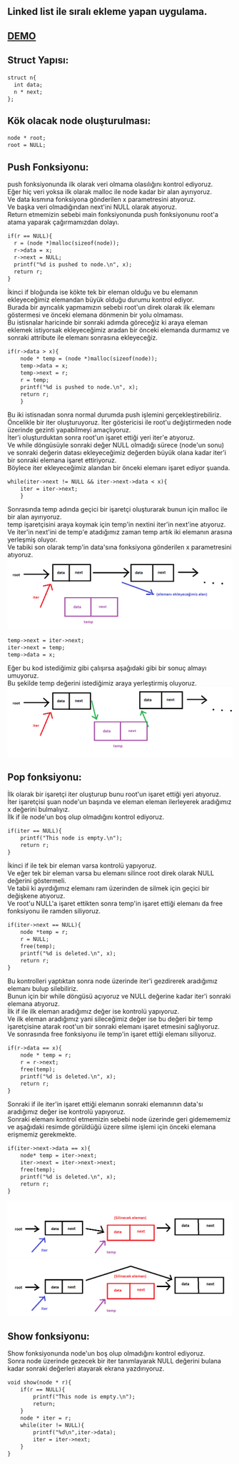 ## Linked list ile sıralı ekleme yapan uygulama.
## [DEMO](https://linked-list.akseyh.repl.run/)

## Struct Yapısı:
```
struct n{
  int data;
  n * next;
};
 ```

## Kök olacak node oluşturulması:
```
node * root;
root = NULL;
```
## Push Fonksiyonu:
push fonksiyonunda ilk olarak veri olmama olasılığını kontrol ediyoruz.\
Eğer hiç veri yoksa ilk olarak malloc ile node kadar bir alan ayırıyoruz.\
Ve data kısmına fonksiyona gönderilen x parametresini atıyoruz.\
Ve başka veri olmadığından next'ini NULL olarak atıyoruz.\
Return etmemizin sebebi main fonksiyonunda push fonksiyonunu root'a atama yaparak çağırmamızdan dolayı.
```
if(r == NULL){
  r = (node *)malloc(sizeof(node));
  r->data = x;
  r->next = NULL;
  printf("%d is pushed to node.\n", x);
  return r;
}
```

İkinci if bloğunda ise kökte tek bir eleman olduğu ve bu elemanın ekleyeceğimiz elemandan büyük olduğu durumu kontrol ediyor.\
Burada bir ayrıcalık yapmamızın sebebi root'un direk olarak ilk elemanı göstermesi ve önceki elemana dönmenin bir yolu olmaması.\
Bu istisnalar haricinde bir sonraki adımda göreceğiz ki araya eleman eklemek istiyorsak ekleyeceğimiz aradan bir önceki elemanda durmamız ve sonraki attribute ile elemanı sonrasına ekleyeceğiz.
```
if(r->data > x){
	node * temp = (node *)malloc(sizeof(node));
	temp->data = x;
	temp->next = r;	
	r = temp;
	printf("%d is pushed to node.\n", x);
	return r;
	}
```

Bu iki istisnadan sonra normal  durumda push işlemini gerçekleştirebiliriz.\
Öncelikle bir iter oluşturuyoruz. İter göstericisi ile root'u değiştirmeden node üzerinde gezinti yapabilmeyi amaçlıyoruz.\
İter'i oluşturduktan sonra root'un işaret ettiği yeri iter'e atıyoruz.\
Ve while döngüsüyle sonraki değer NULL olmadığı sürece (node'un sonu) ve sonraki değerin datası ekleyeceğimiz değerden büyük olana kadar
iter'i bir sonraki elemana işaret ettiriyoruz.\
Böylece iter ekleyeceğimiz alandan bir önceki elemanı işaret ediyor şuanda.
```
while(iter->next != NULL && iter->next->data < x){
	iter = iter->next;
	}
```

Sonrasında temp adında geçici bir işaretçi oluşturarak bunun için malloc ile bir alan ayırıyoruz.\
temp işaretçisini araya koymak için temp'in nextini iter'in next'ine atıyoruz.\
Ve iter'in next'ini de temp'e atadığımız zaman temp artık iki elemanın arasına yerleşmiş oluyor.\
Ve tabiki son olarak temp'in data'sına fonksiyona gönderilen x parametresini atıyoruz.
![Screenshot](img/nodeornek1.png)
```
temp->next = iter->next;
iter->next = temp;
temp->data = x;
```
Eğer bu kod istediğimiz gibi çalışırsa aşağıdaki gibi bir sonuç almayı umuyoruz.\
Bu şekilde temp değerini istediğimiz araya yerleştirmiş oluyoruz.
![Screenshot](img/nodeornek2.png)

## Pop fonksiyonu:
İlk olarak bir işaretçi iter oluşturup bunu root'un işaret ettiği yeri atıyoruz.\
İter işaretçisi şuan node'un başında ve eleman eleman ilerleyerek aradığımız x değerini bulmalıyız.\
İlk if ile node'un boş olup olmadığını kontrol ediyoruz. 
```
if(iter == NULL){
	printf("This node is empty.\n");
	return r;
}
```

İkinci if ile tek bir eleman varsa kontrolü yapıyoruz.\
Ve eğer tek bir eleman varsa bu elemanı silince root direk olarak NULL değerini göstermeli.\
Ve tabii ki ayırdığımız elemanı ram üzerinden de silmek için geçici bir değişkene atıyoruz.\
Ve root'u NULL'a işaret ettikten sonra temp'in işaret ettiği elemanı da free fonksiyonu ile ramden siliyoruz.
```
if(iter->next == NULL){
	node *temp = r;
	r = NULL;
	free(temp);
	printf("%d is deleted.\n", x);
	return r;
}
```

Bu kontrolleri yaptıktan sonra node üzerinde iter'i gezdirerek aradığımız elemanı bulup silebiliriz.\
Bunun için bir while döngüsü açıyoruz ve NULL değerine kadar iter'i sonraki elemana atıyoruz.\
İlk if ile ilk eleman aradığımız değer ise kontrolü yapıyoruz.\
Ve ilk eleman aradığımız yani sileceğimiz değer ise bu değeri bir temp işaretçisine atarak root'un bir sonraki elemanı işaret etmesini sağlıyoruz.\
Ve sonrasında free fonksiyonu ile temp'in işaret ettiği elemanı siliyoruz.
```
if(r->data == x){
	node * temp = r;
	r = r->next;
	free(temp);
	printf("%d is deleted.\n", x);
	return r;
}
```

Sonraki if ile iter'in işaret ettiği elemanın sonraki elemanının data'sı aradığımız değer ise kontrolü yapıyoruz.\
Sonraki elemanı kontrol etmemizin sebebi node üzerinde geri gidemememiz ve aşağıdaki resimde görüldüğü üzere silme işlemi için önceki elemana erişmemiz gerekmekte.
```
if(iter->next->data == x){
	node* temp = iter->next;
	iter->next = iter->next->next;
	free(temp);
	printf("%d is deleted.\n", x);
	return r;
} 
```
![Screenshot](img/popornek1.png)
![Screenshot](img/popornek2.png)

## Show fonksiyonu:
Show fonksiyonunda node'un boş olup olmadığını kontrol ediyoruz.\
Sonra node üzerinde gezecek bir iter tanımlayarak NULL değerini bulana kadar sonraki değerleri atayarak ekrana yazdırıyoruz.
```
void show(node * r){
	if(r == NULL){
		printf("This node is empty.\n");
		return;
	}
	node * iter = r;
	while(iter != NULL){
		printf("%d\n",iter->data);
		iter = iter->next;
	}
}
```



